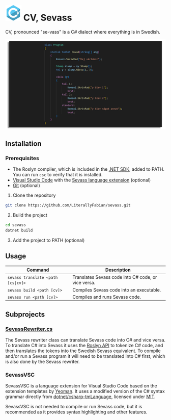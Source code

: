 # <img src="SevassVSC/icons/logo.png" width=50> CV, Sevass

CV, pronounced "se-vass" is a C# dialect where everything is in Swedish.

![image](SevassVSC/icons/promo.png)

## Installation

### Prerequisites

- The Roslyn compiler, which is included in the [.NET SDK](https://dotnet.microsoft.com/en-us/), added to PATH. You can
  run `csc` to verify that it is installed.
- [Visual Studio Code](https://code.visualstudio.com/) with the [Sevass language extension](https://marketplace.visualstudio.com/items?itemName=Salmon.sevassvsc) (optional)
- [Git](https://git-scm.com/) (optional)

1. Clone the repository

```sh
git clone https://github.com/LiterallyFabian/sevass.git
```

2. Build the project

```sh
cd sevass
dotnet build
```

3. Add the project to PATH (optional)

## Usage

| Command                                | Description |
|----------------------------------------|-------------|
| `sevass translate <path [cs\|cv]>` | Translates Sevass code into C# code, or vice versa. |
| `sevass build <path [cv]>`             | Compiles Sevass code into an executable. |
| `sevass run <path [cv]>`               | Compiles and runs Sevass code. |

## Subprojects

### [SevassRewriter.cs](Sevass/SevassRewriter.cs)

The Sevass rewriter class can translate Sevass code into C# and vice versa. To translate C# into Sevass it uses
the [Roslyn API](https://github.com/dotnet/roslyn) to tokenize C# code, and then translates the tokens into the Swedish
Sevass equivalent. To compile and/or run a Sevass program it will need to be translated into C# first, which is also
done by the Sevass rewriter.

### SevassVSC

SevassVSC is a language extension for Visual Studio Code based on the extension templates
by [Yeoman](https://yeoman.io/). It uses a modified version of the C# syntax grammar directly
from [dotnet/csharp-tmLanguage](https://github.com/dotnet/csharp-tmLanguage), licensed
under [MIT](https://github.com/dotnet/csharp-tmLanguage/blob/main/LICENSE).

SevassVSC is not needed to compile or run Sevass code, but it is recommended as it provides syntax highlighting and
other features.